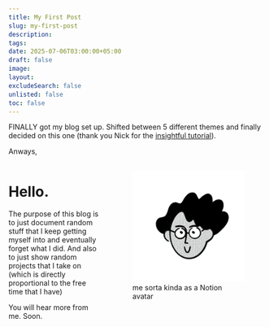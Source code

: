 ```yaml
---
title: My First Post
slug: my-first-post
description: 
tags: 
date: 2025-07-06T03:00:00+05:00
draft: false
image: 
layout: 
excludeSearch: false
unlisted: false
toc: false
---
```

FINALLY got my blog set up. Shifted between 5 different themes and finally decided on this one (thank you Nick for the [insightful tutorial](https://www.nickgracilla.com/posts/obsidian-is-my-hugo-cms/)).

Anways,

<style>
.responsive-image-container {
  max-width: 300px;
  width: 100%;
}

.responsive-image-container img {
  width: 100%;
  height: auto;
  max-width: 300px;
}

/* Mobile: image at top */
@media (max-width: 768px) {
  .content-wrapper {
    display: flex;
    flex-direction: column;
  }
  
  .responsive-image-container {
    order: -1;
    margin: 0 auto 20px auto;
    text-align: center;
  }
  
  .main-content {
    order: 1;
  }
}

/* Desktop: image beside text */
@media (min-width: 769px) {
  .content-wrapper {
    display: flex;
    flex-direction: row;
    gap: 20px;
    align-items: flex-start;
  }
  
  .main-content {
    flex: 1;
  }
  
  .responsive-image-container {
    flex-shrink: 0;
    margin: 0;
  }
}
</style>

<div class="content-wrapper">
<div class="main-content">

# Hello.
The purpose of this blog is to just document random stuff that I keep getting myself into and eventually forget what I did. And also to just show random projects that I take on (which is directly proportional to the free time that I have)

You will hear more from me. Soon.

</div>

<div class="responsive-image-container">
<figure>
<img src="my-notion-face-transparent.png" alt="My Notion avatar">
<figcaption>me sorta kinda as a Notion avatar</figcaption>
</figure>
</div>

</div> 